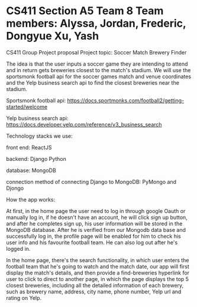 # CS411 Section A5 Team 8  Team members: Alyssa, Jordan, Frederic, Dongyue Xu, Yash
CS411 Group Project proposal
Project topic: Soccer Match Brewery Finder

The idea is that the user inputs a soccer game they are intending to attend and in return gets breweries closest to the match's stadium. 
We will use the sportsmonk football api for the soccer games match and venue coordinates
and the Yelp business search api to find the closest breweries near the stadium.

Sportsmonk football api: 
https://docs.sportmonks.com/football2/getting-started/welcome 

Yelp business search api:
https://docs.developer.yelp.com/reference/v3_business_search

Technology stacks we use:

front end: ReactJS

backend: Django Python

database: MongoDB

connection method of connecting Django to MongoDB: PyMongo and Djongo

How the app works:

At first, in the home page the user need to log in through google Oauth or manually log in, if he doesn't have an account, he will click sign up button, 
and after he completes sign up, his user information will be stored in the MongoDB database. After he is verified from our Mongodb data base and successfully log in, the profile page will be enabled for him to check his user info and his favourite football team. He can also log out after he's logged in.

In the home page, there's the search functionality, in which user enters the football team that he's going to watch and the match date, our app will 
first display the match's details, and then provide a find-breweries hyperlink for user to click to direct to another page, in which 
the page displays the top 5 closest breweries, including all the detailed information of each brewery, such as brewery name, address, city name, phone number, Yelp url and rating on Yelp. 
